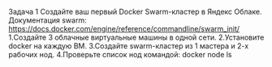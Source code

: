 Задача 1
Создайте ваш первый Docker Swarm-кластер в Яндекс Облаке. Документация swarm: https://docs.docker.com/engine/reference/commandline/swarm_init/
1.Создайте 3 облачные виртуальные машины в одной сети.
2.Установите docker на каждую ВМ.
3.Создайте swarm-кластер из 1 мастера и 2-х рабочих нод.
4.Проверьте список нод командой:
  docker node ls

